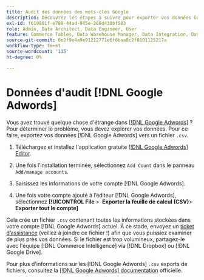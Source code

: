 ```yaml
---
title: Audit des données des mots-clés Google
description: Découvrez les étapes à suivre pour exporter vos données Google AdWords.
exl-id: f619801f-e789-44ad-945e-268d430bf583
role: Admin, Data Architect, Data Engineer, User
feature: Commerce Tables, Data Warehouse Manager, Data Integration, Data Import/Export
source-git-commit: 6e2f9e4a9e91212771e6f6baa8c2f8101125217a
workflow-type: tm+mt
source-wordcount: '135'
ht-degree: 0%

---
```


# Données d&#39;audit [!DNL Google Adwords]

Vous avez trouvé quelque chose d&#39;étrange dans [[!DNL Google Adwords]](../integrations/google-adwords.md) ? Pour déterminer le problème, vous devez explorer vos données. Pour ce faire, exportez vos données [!DNL Google Adwords] vers un fichier `.csv`.

1. Téléchargez et installez l&#39;application gratuite [[!DNL Google Adwords] Editor](https://ads.google.com/home/tools/ads-editor/).

1. Une fois l’installation terminée, sélectionnez `Add Count` dans le panneau `Add/manage accounts`.

1. Saisissez les informations de votre compte [!DNL Google Adwords].

1. Une fois votre compte ajouté à l’éditeur [!DNL Google Adwords], sélectionnez **[!UICONTROL File** > **&#x200B; Exporter la feuille de calcul (CSV)**> **Exporter tout le compte]**

Cela crée un fichier `.csv` contenant toutes les informations stockées dans votre compte [!DNL Google Adwords] actuel. À ce stade, envoyez un [ticket d’assistance](https://experienceleague.adobe.com/docs/commerce-knowledge-base/kb/troubleshooting/miscellaneous/mbi-service-policies.html) (veillez à joindre ce fichier !) afin que vous puissiez examiner de plus près vos données. Si le fichier est trop volumineux, partagez-le avec l&#39;équipe [!DNL Commerce Intelligence] via [!DNL Dropbox] ou [!DNL Google Drive].

Pour plus d&#39;informations sur les [!DNL Google Adwords] `.csv` exports de fichiers, consultez la [[!DNL Google Adwords] documentation](https://support.google.com/google-ads/editor/answer/38657?hl=en) officielle.
